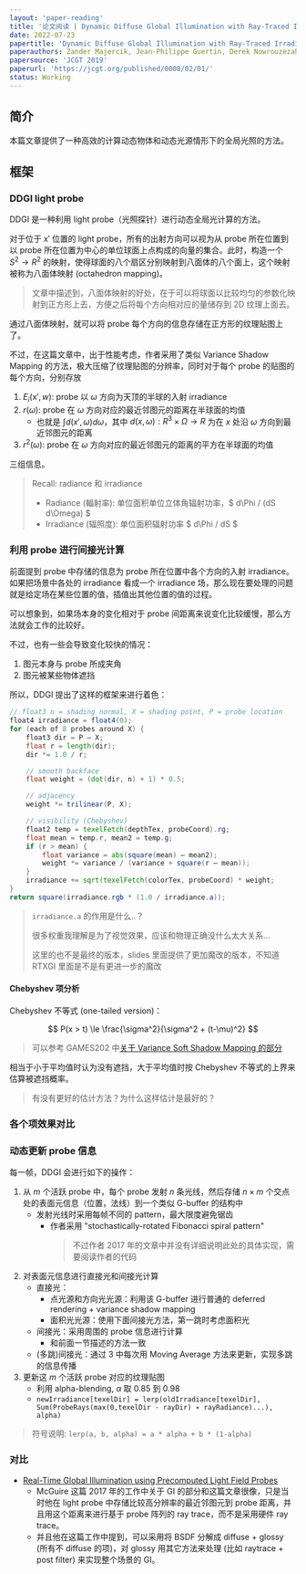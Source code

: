 ```yaml
---
layout: 'paper-reading'
title: '论文阅读 | Dynamic Diffuse Global Illumination with Ray-Traced Irradiance Fields'
date: 2022-07-23
papertitle: 'Dynamic Diffuse Global Illumination with Ray-Traced Irradiance Fields'
paperauthors: Zander Majercik, Jean-Philippe Guertin, Derek Nowrouzezahrai, Morgan McGuire
papersource: 'JCGT 2019'
paperurl: 'https://jcgt.org/published/0008/02/01/'
status: Working
---
```


## 简介

本篇文章提供了一种高效的计算动态物体和动态光源情形下的全局光照的方法。

## 框架

### DDGI light probe

DDGI 是一种利用 light probe（光照探针）进行动态全局光计算的方法。

对于位于 $\mathrm{x'}$ 位置的 light probe，所有的出射方向可以视为从 probe 所在位置到以 probe 所在位置为中心的单位球面上点构成的向量的集合。此时，构造一个 $S^2 \to R^2$ 的映射，使得球面的八个扇区分别映射到八面体的八个面上，这个映射被称为八面体映射 (octahedron mapping)。

> 文章中描述到，八面体映射的好处，在于可以将球面以比较均匀的参数化映射到正方形上去，方便之后将每个方向相对应的量储存到 2D 纹理上面去。

通过八面体映射，就可以将 probe 每个方向的信息存储在正方形的纹理贴图上了。

不过，在这篇文章中，出于性能考虑，作者采用了类似 Variance Shadow Mapping 的方法，极大压缩了纹理贴图的分辨率，同时对于每个 probe 的贴图的每个方向，分别存放

1. $E_i(\mathrm{x'}, w)$: probe 以 $\omega$ 方向为天顶的半球的入射 irradiance
2. $r(\omega)$: probe 在 $\omega$ 方向对应的最近邻图元的距离在半球面的均值
   - 也就是 $\int d(x', \omega) d \omega$，其中 $d(x, \omega): R^3 \times \Omega \to R$ 为在 $x$ 处沿 $\omega$ 方向到最近邻图元的距离
3. $r^2(\omega)$: probe 在 $\omega$ 方向对应的最近邻图元的距离的平方在半球面的均值

三组信息。

> Recall: radiance 和 irradiance
> - Radiance (輻射率): 单位面积单位立体角辐射功率，$ d\Phi / (dS d\Omega) $
> - Irradiance (辐照度): 单位面积辐射功率 $ d\Phi / dS $

### 利用 probe 进行间接光计算

前面提到 probe 中存储的信息为 probe 所在位置中各个方向的入射 irradiance。如果把场景中各处的 irradiance 看成一个 irradiance 场，那么现在要处理的问题就是给定场在某些位置的值，插值出其他位置的值的过程。

可以想象到，如果场本身的变化相对于 probe 间距离来说变化比较缓慢，那么方法就会工作的比较好。

不过，也有一些会导致变化较快的情况：
1. 图元本身与 probe 所成夹角
2. 图元被某些物体遮挡

所以，DDGI 提出了这样的框架来进行着色：

```glsl
// float3 n = shading normal, X = shading point, P = probe location
float4 irradiance = float4(0);
for (each of 8 probes around X) {
    float3 dir = P – X;
    float r = length(dir);
    dir *= 1.0 / r;

    // smooth backface
    float weight = (dot(dir, n) + 1) * 0.5;

    // adjacency
    weight *= trilinear(P, X);

    // visibility (Chebyshev)
    float2 temp = texelFetch(depthTex, probeCoord).rg;
    float mean = temp.r, mean2 = temp.g;
    if (r > mean) {
        float variance = abs(square(mean) – mean2);
        weight *= variance / (variance + square(r – mean));
    }
    irradiance += sqrt(texelFetch(colorTex, probeCoord) * weight;
}
return square(irradiance.rgb * (1.0 / irradiance.a));
```

> `irradiance.a` 的作用是什么..？
>
> 很多权重我理解是为了视觉效果，应该和物理正确没什么太大关系...
> 
> 这里的也不是最终的版本，slides 里面提供了更加魔改的版本，不知道 RTXGI 里面是不是有更进一步的魔改

#### Chebyshev 项分析

Chebyshev 不等式 (one-tailed version)：

$$
P(x > t) \le \frac{\sigma^2}{\sigma^2 + (t-\mu)^2}
$$

> 可以参考 GAMES202 中[关于 Variance Soft Shadow Mapping 的部分](https://sites.cs.ucsb.edu/~lingqi/teaching/resources/GAMES202_Lecture_04.pdf)

相当于小于平均值时认为没有遮挡，大于平均值时按 Chebyshev 不等式的上界来估算被遮挡概率。

> 有没有更好的估计方法？为什么这样估计是最好的？

### 各个项效果对比



### 动态更新 probe 信息

每一帧，DDGI 会进行如下的操作：
1. 从 $m$ 个活跃 probe 中，每个 probe 发射 $n$ 条光线，然后存储 $n \times m$ 个交点处的表面元信息（位置，法线）到一个类似 G-buffer 的结构中
   - 发射光线时采用每帧不同的 pattern，最大限度避免锯齿
     - 作者采用 "stochastically-rotated Fibonacci spiral pattern"
       > 不过作者 2017 年的文章中并没有详细说明此处的具体实现，需要阅读作者的代码
2. 对表面元信息进行直接光和间接光计算
   - 直接光：
     - 点光源和方向光光源：利用该 G-buffer 进行普通的 deferred rendering + variance shadow mapping
     - 面积光光源：使用下面间接光方法，第一跳时考虑面积光
   - 间接光：采用周围的 probe 信息进行计算
     - 和前面一节描述的方法一致
   - (多跳)间接光：通过 3 中每次用 Moving Average 方法来更新，实现多跳的信息传播
3. 更新这 $m$ 个活跃 probe 对应的纹理贴图
   - 利用 alpha-blending, $\alpha$ 取 0.85 到 0.98
   - `newIrradiance[texelDir] = lerp(oldIrradiance[texelDir], Sum(ProbeRays(max(0,texelDir · rayDir) ∗ rayRadiance)...), alpha)`

> 符号说明: `lerp(a, b, alpha) = a * alpha + b * (1-alpha)`

### 对比

- [Real-Time Global Illumination using Precomputed Light Field Probes](https://research.nvidia.com/sites/default/files/pubs/2017-02_Real-Time-Global-Illumination/light-field-probes-final.pdf)
  - McGuire 这篇 2017 年的工作中关于 GI 的部分和这篇文章很像，只是当时他在 light probe 中存储比较高分辨率的最近邻图元到 probe 距离，并且用这个距离来进行基于 probe 阵列的 ray trace，而不是采用硬件 ray trace。
  - 并且他在这篇工作中提到，可以采用将 BSDF 分解成 diffuse + glossy (所有不 diffuse 的项)，对 glossy 用其它方法来处理 (比如 raytrace + post filter) 来实现整个场景的 GI。